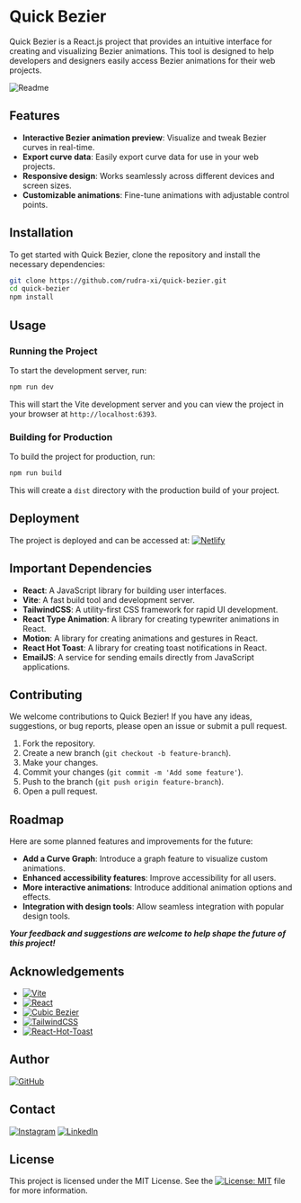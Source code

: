 # Quick Bezier

Quick Bezier is a React.js project that provides an intuitive interface for creating and visualizing Bezier animations. This tool is designed to help developers and designers easily access Bezier animations for their web projects.

![Readme](https://github.com/user-attachments/assets/db86d647-22f6-474f-802e-1ccda3b047f6)

## Features

- **Interactive Bezier animation preview**: Visualize and tweak Bezier curves in real-time.
- **Export curve data**: Easily export curve data for use in your web projects.
- **Responsive design**: Works seamlessly across different devices and screen sizes.
- **Customizable animations**: Fine-tune animations with adjustable control points.

## Installation

To get started with Quick Bezier, clone the repository and install the necessary dependencies:

```bash
git clone https://github.com/rudra-xi/quick-bezier.git
cd quick-bezier
npm install
```

## Usage

### Running the Project

To start the development server, run:

```sh
npm run dev
```

This will start the Vite development server and you can view the project in your browser at `http://localhost:6393`.

### Building for Production

To build the project for production, run:

```sh
npm run build
```

This will create a `dist` directory with the production build of your project.

## Deployment

The project is deployed and can be accessed at: [![Netlify](https://img.shields.io/badge/Netlify_Quick_Bezier_-%23000000.svg?logo=netlify&logoColor=#00C7B7)](https://quick-bezier.netlify.app/)

## Important Dependencies

- **React**: A JavaScript library for building user interfaces.
- **Vite**: A fast build tool and development server.
- **TailwindCSS**: A utility-first CSS framework for rapid UI development.
- **React Type Animation**: A library for creating typewriter animations in React.
- **Motion**: A library for creating animations and gestures in React.
- **React Hot Toast**: A library for creating toast notifications in React.
- **EmailJS**: A service for sending emails directly from JavaScript applications.

## Contributing

We welcome contributions to Quick Bezier! If you have any ideas, suggestions, or bug reports, please open an issue or submit a pull request.

1. Fork the repository.
2. Create a new branch (`git checkout -b feature-branch`).
3. Make your changes.
4. Commit your changes (`git commit -m 'Add some feature'`).
5. Push to the branch (`git push origin feature-branch`).
6. Open a pull request.

## Roadmap

Here are some planned features and improvements for the future:

- **Add a Curve Graph**: Introduce a graph feature to visualize custom animations.
- **Enhanced accessibility features**: Improve accessibility for all users.
- **More interactive animations**: Introduce additional animation options and effects.
- **Integration with design tools**: Allow seamless integration with popular design tools.

***Your feedback and suggestions are welcome to help shape the future of this project!***

## Acknowledgements

- [![Vite](https://img.shields.io/badge/Vite-646CFF?logo=vite&logoColor=fff)](https://vitejs.dev/)
- [![React](https://img.shields.io/badge/React-%2320232a.svg?logo=react&logoColor=%2361DAFB)](https://reactjs.org/)
- [![Cubic Bezier](https://img.shields.io/badge/Cubic_Bezier-000?logo=codeclimate&logoColor=fff)](https://en.wikipedia.org/wiki/B%C3%A9zier_curve)
- [![TailwindCSS](https://img.shields.io/badge/Tailwind%20CSS-%2338B2AC.svg?logo=tailwind-css&logoColor=white)](https://tailwindcss.com/)
- [![React-Hot-Toast](https://custom-icon-badges.demolab.com/badge/React_Hot_Toast-F80000?logo=oracle&logoColor=white)](https://github.com/yourusername/react-hot-toast)

## Author

[![GitHub](https://img.shields.io/badge/GitHub_RudraXi-%23121011.svg?logo=github&logoColor=white)](https://github.com/rudra-xi)

## Contact

[![Instagram](https://img.shields.io/badge/Instagram_%40Rudra.Xii-%23E4405F.svg?logo=Instagram&logoColor=white)](https://www.instagram.com/rudra.xii/)
[![LinkedIn](https://custom-icon-badges.demolab.com/badge/LinkedIn_Goutam-0A66C2?logo=linkedin-white&logoColor=fff)](https://www.linkedin.com/in/goutam-rudraxi)

## License

This project is licensed under the MIT License. See the [![License: MIT](https://img.shields.io/badge/License-MIT-blueviolet.svg)](/LICENSE) file for more information.
